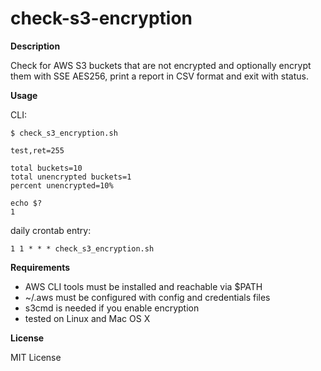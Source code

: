 # check-s3-encryption

**Description**

Check for AWS S3 buckets that are not encrypted and optionally encrypt them with SSE AES256, print a report in CSV format and exit with status.

**Usage**

CLI:
```
$ check_s3_encryption.sh

test,ret=255

total buckets=10
total unencrypted buckets=1
percent unencrypted=10%

echo $?
1
```

daily crontab entry:
```
1 1 * * * check_s3_encryption.sh
```

**Requirements**

* AWS CLI tools must be installed and reachable via $PATH
* ~/.aws must be configured with config and credentials files
* s3cmd is needed if you enable encryption
* tested on Linux and Mac OS X

**License**

MIT License

